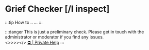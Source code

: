 # Grief Checker [/l inspect]

:::tip How to ..
...
:::

:::danger This is just a preliminary check.
Please get in touch with the administrator or moderator if you find any issues.
<br/><>>>></>
[⛔️ | Private Help](./privateHelp-en.md)
:::